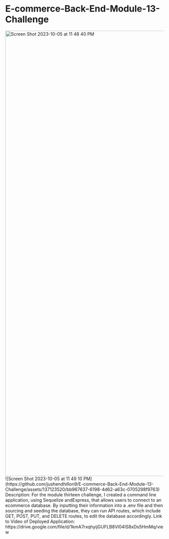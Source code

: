 # E-commerce-Back-End-Module-13-Challenge
<img width="1417" alt="Screen Shot 2023-10-05 at 11 48 40 PM" src="https://github.com/jushendhillon9/E-commerce-Back-End-Module-13-Challenge/assets/137123520/3bb26bf3-68e9-4f6a-915f-978e8f8a4885">
![Screen Shot 2023-10-05 at 11 49 10 PM](https://github.com/jushendhillon9/E-commerce-Back-End-Module-13-Challenge/assets/137123520/bb967637-6198-4d62-a63c-0705298f9763)
Description: For the module thirteen challenge, I created a command line application, using Sequelize andExpress, that allows users to connect to an ecommerce database. By inputting their information into a .env file and then sourcing and seeding the database, they can run API routes, which include GET, POST, PUT, and DELETE routes, to edit the database accordingly. 
Link to Video of Deployed Application: https://drive.google.com/file/d/1kmA7rxqhyijGUFLB8Vl04IS8xDs5HmMq/view
